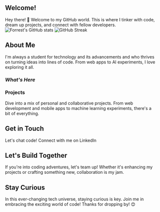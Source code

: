 ## **Welcome!**
Hey there! 👋 Welcome to my GitHub world. This is where I tinker with code, dream up projects, and connect with fellow developers.
![Forrest's GitHub stats](https://github-readme-stats.vercel.app/api?username=devadethanr&show_icons=true&theme=gruvbox)
![GitHub Streak](https://streak-stats.demolab.com?user=devadethanr&theme=gruvbox&border_radius=4.5)
## **About Me**
I'm always a student for technology and its advancements and  who thrives on turning ideas into lines of code. From web apps to AI experiments, I love exploring it all.
### ***What's Here***
### Projects
Dive into a mix of personal and collaborative projects. From web development and mobile apps to machine learning experiments, there's a bit of everything.
## **Get in Touch**
Let's chat code! Connect with me on LinkedIn
## **Let's Build Together**
If you're into coding adventures, let's team up! Whether it's enhancing my projects or crafting something new, collaboration is my jam.
## **Stay Curious**
In this ever-changing tech universe, staying curious is key. Join me in embracing the exciting world of code!
Thanks for dropping by! 😊
